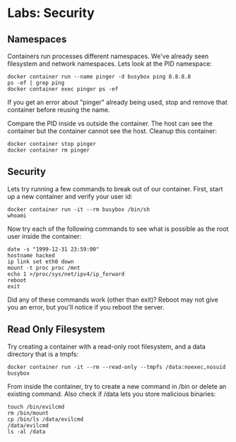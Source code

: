 # Labs: Security

## Namespaces

Containers run processes different namespaces. We've already seen filesystem
and network namespaces. Lets look at the PID namespace:

```
docker container run --name pinger -d busybox ping 8.8.8.8
ps -ef | grep ping
docker container exec pinger ps -ef
```

If you get an error about "pinger" already being used, stop and remove
that container before reusing the name.

Compare the PID inside vs outside the container. The host can see the container
but the container cannot see the host. Cleanup this container:

```
docker container stop pinger
docker container rm pinger
```

## Security

Lets try running a few commands to break out of our container. First, start
up a new container and verify your user id:

```
docker container run -it --rm busybox /bin/sh
whoami
```

Now try each of the following commands to see what is possible as the root
user inside the container:

```
date -s "1999-12-31 23:59:00"
hostname hacked
ip link set eth0 down
mount -t proc proc /mnt
echo 1 >/proc/sys/net/ipv4/ip_forward
reboot
exit
```

Did any of these commands work (other than exit)? Reboot may not give you an
error, but you'll notice if you reboot the server.

## Read Only Filesystem

Try creating a container with a read-only root filesystem, and a data directory
that is a tmpfs:

```
docker container run -it --rm --read-only --tmpfs /data:noexec,nosuid busybox
```

From inside the container, try to create a new command in /bin or delete an
existing command. Also check if /data lets you store malicious binaries:

```
touch /bin/evilcmd
rm /bin/mount
cp /bin/ls /data/evilcmd
/data/evilcmd
ls -al /data
```



